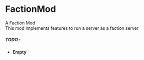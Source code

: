 # FactionMod
A Faction Mod<br />
This mod implements features to run a server as a faction server

<h5>TODO :</h5>
<ul>
  <li><strong>Empty</strong></li>
</ul>
